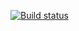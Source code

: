 [![Build status](https://ci.appveyor.com/api/projects/status/8ut9xfh9o68sukrl?svg=true)](https://ci.appveyor.com/project/Pezu-git/generators)